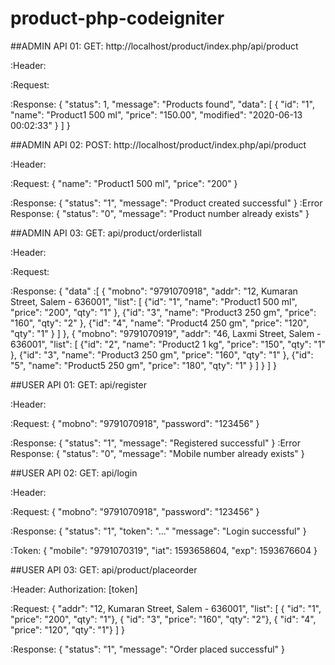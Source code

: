 # product-php-codeigniter

##ADMIN API 01:
GET: http://localhost/product/index.php/api/product

:Header:


:Request:


:Response:
{
    "status": 1,
    "message": "Products found",
    "data": [
        {
            "id": "1",
            "name": "Product1 500 ml",
            "price": "150.00",
            "modified": "2020-06-13 00:02:33"
        }
    ]
}

##ADMIN API 02:
POST: http://localhost/product/index.php/api/product

:Header:


:Request:
{
    "name": "Product1 500 ml", "price": "200"
}

:Response:
{
    "status": "1",
    "message": "Product created successful"
}
:Error Response:
{
    "status": "0",
    "message": "Product number already exists"
}

##ADMIN API 03:
GET: api/product/orderlistall

:Header:


:Request:


:Response:
{
    "data" :[
        {
            "mobno": "9791070918",
            "addr": "12, Kumaran Street, Salem - 636001",
            "list": [
                {"id": "1", "name": "Product1 500 ml", "price": "200", "qty": "1" },
                {"id": "3", "name": "Product3 250 gm", "price": "160", "qty": "2" },
                {"id": "4", "name": "Product4 250 gm", "price": "120", "qty": "1" }
            ]
        },
        {
            "mobno": "9791070919",
            "addr": "46, Laxmi Street, Salem - 636001",
            "list": [
                {"id": "2", "name": "Product2 1 kg", "price": "150", "qty": "1" },
                {"id": "3", "name": "Product3 250 gm", "price": "160", "qty": "1" },
                {"id": "5", "name": "Product5 250 gm", "price": "180", "qty": "1" }
            ]
        }
    ]
}

##USER API 01:
GET: api/register

:Header:


:Request:
{ "mobno": "9791070918", "password": "123456" }

:Response:
{
    "status": "1",
    "message": "Registered successful"
}
:Error Response:
{
    "status": "0",
    "message": "Mobile number already exists"
}

##USER API 02:
GET: api/login

:Header:


:Request:
{ "mobno": "9791070918", "password": "123456" }

:Response:
{
    "status": "1",
    "token": "..."
    "message": "Login successful"
}

:Token:
{
  "mobile": "9791070319",
  "iat": 1593658604,
  "exp": 1593676604
}

##USER API 03:
GET: api/product/placeorder

:Header:
Authorization: [token]

:Request:
{
    "addr": "12, Kumaran Street, Salem - 636001",
    "list": [
        { "id": "1", "price": "200", "qty": "1"},
        { "id": "3", "price": "160", "qty": "2"},
        { "id": "4", "price": "120", "qty": "1"}
    ]
}

:Response:
{
    "status": "1",
    "message": "Order placed successful"
}

